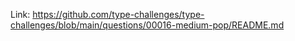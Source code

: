 Link: https://github.com/type-challenges/type-challenges/blob/main/questions/00016-medium-pop/README.md